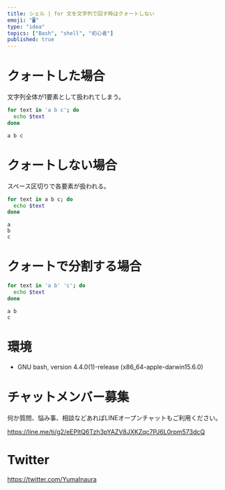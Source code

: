 ```yaml
---
title: シェル | for 文を文字列で回す時はクォートしない
emoji: "🖥"
type: "idea"
topics: ["Bash", "shell", "初心者"]
published: true
---
```


# クォートした場合

文字列全体が1要素として扱われてしまう。

```bash
for text in 'a b c'; do
  echo $text
done
```

```
a b c
```

# クォートしない場合

スペース区切りで各要素が扱われる。

```bash
for text in a b c; do
  echo $text
done
```

```
a
b
c
```

# クォートで分割する場合

```bash
for text in 'a b' 'c'; do
  echo $text
done
```

```
a b
c
```

# 環境

- GNU bash, version 4.4.0(1)-release (x86_64-apple-darwin15.6.0)








<!-- Update From Qiita API -->

# チャットメンバー募集


何か質問、悩み事、相談などあればLINEオープンチャットもご利用ください。

https://line.me/ti/g2/eEPltQ6Tzh3pYAZV8JXKZqc7PJ6L0rpm573dcQ





# Twitter


https://twitter.com/YumaInaura


<!-- Update From Qiita API -->


